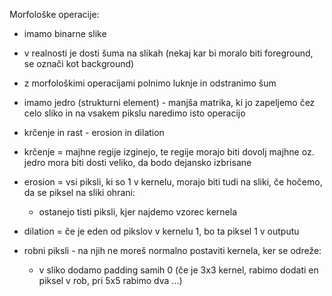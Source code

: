 Morfološke operacije:
- imamo binarne slike
- v realnosti je dosti šuma na slikah (nekaj kar bi moralo biti foreground, se označi kot background)
- z morfološkimi operacijami polnimo luknje in odstranimo šum
- imamo jedro (strukturni element) - manjša matrika, ki jo zapeljemo čez celo sliko in na vsakem pikslu naredimo isto operacijo
- krčenje in rast - erosion in dilation

- krčenje = majhne regije izginejo, te regije morajo biti dovolj majhne oz. jedro mora biti dosti veliko, da bodo dejansko izbrisane
- erosion = vsi piksli, ki so 1 v kernelu, morajo biti tudi na sliki, če hočemo, da se piksel na sliki ohrani:
	- ostanejo tisti piksli, kjer najdemo vzorec kernela
- dilation = če je eden od pikslov v kernelu 1, bo ta piksel 1 v outputu

- robni piksli - na njih ne moreš normalno postaviti kernela, ker se odreže:
	- v sliko dodamo padding samih 0 (če je 3x3 kernel, rabimo dodati en piksel v rob, pri 5x5 rabimo dva ...)